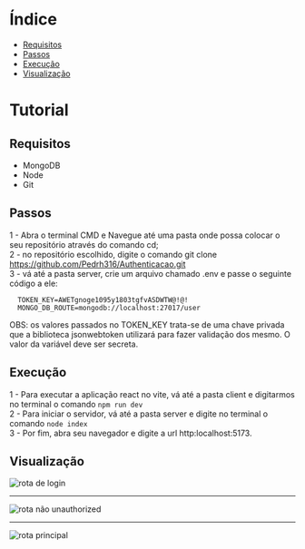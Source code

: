 # Índice 
* [Requisitos](##Requisitos)
* [Passos](##Passos)
* [Execução](##Execução)
* [Visualização](##Visualização)

# Tutorial
## Requisitos
- MongoDB
- Node
- Git

## Passos
1 - Abra o terminal CMD e Navegue até uma pasta onde possa colocar o seu repositório através do comando cd;  
2 - no repositório escolhido, digite o comando git clone https://github.com/Pedrh316/Authenticacao.git  
3 - vá até a pasta server, crie um arquivo chamado .env e passe o seguinte código a ele:  
```env
  TOKEN_KEY=AWETgnoge1095y1803tgfvASDWTW@!@!
  MONGO_DB_ROUTE=mongodb://localhost:27017/user
```
  OBS: os valores passados no TOKEN_KEY trata-se de uma chave privada que a biblioteca jsonwebtoken utilizará para fazer validação dos mesmo. O valor da variável deve ser secreta.

## Execução
1 - Para executar a aplicação react no vite, vá até a pasta client e digitarmos no terminal o comando ```npm run dev```  
2 - Para iniciar o servidor, vá até a pasta server e digite no terminal o comando ``` node index ```  
3 - Por fim, abra seu navegador e digite a url http:localhost:5173.   

## Visualização

![rota de login](https://user-images.githubusercontent.com/36244802/220136108-d20d0e41-a899-43d7-9a17-8dddd8e4b7e8.png)
<hr>

![rota não unauthorized](https://user-images.githubusercontent.com/36244802/220136219-32878b6b-28a8-420c-a942-732a964f226a.png)

<hr>

![rota principal](https://user-images.githubusercontent.com/36244802/220136295-8f36743f-83ca-4b4f-9809-6ab47344a3f0.png)
